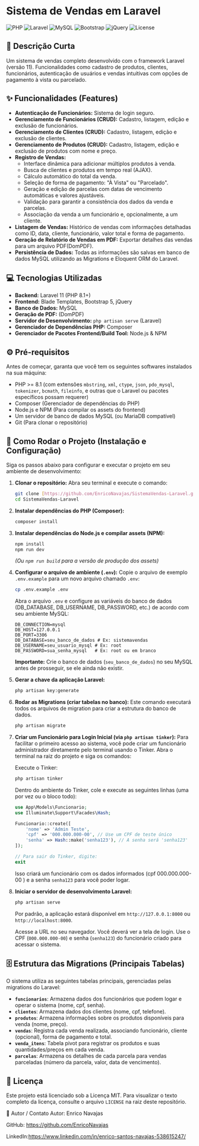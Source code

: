 # Sistema de Vendas em Laravel

![PHP](https://img.shields.io/badge/PHP-8.1%2B-blue?style=for-the-badge&logo=php)
![Laravel](https://img.shields.io/badge/Laravel-11.x-FF2D20?style=for-the-badge&logo=laravel)
![MySQL](https://img.shields.io/badge/MySQL-8.0-00758F?style=for-the-badge&logo=mysql)
![Bootstrap](https://img.shields.io/badge/Bootstrap-5.x-7952B3?style=for-the-badge&logo=bootstrap)
![jQuery](https://img.shields.io/badge/jQuery-3.x-0769AD?style=for-the-badge&logo=jquery)
![License](https://img.shields.io/badge/License-MIT-green?style=for-the-badge)

## 📜 Descrição Curta

Um sistema de vendas completo desenvolvido com o framework Laravel (versão 11). Funcionalidades como cadastro de produtos, clientes, funcionários, autenticação de usuários e vendas intuitivas com opções de pagamento à vista ou parcelado.

## ✨ Funcionalidades (Features)

* **Autenticação de Funcionários:** Sistema de login seguro.
* **Gerenciamento de Funcionários (CRUD):** Cadastro, listagem, edição e exclusão de funcionários.
* **Gerenciamento de Clientes (CRUD):** Cadastro, listagem, edição e exclusão de clientes.
* **Gerenciamento de Produtos (CRUD):** Cadastro, listagem, edição e exclusão de produtos com nome e preço.
* **Registro de Vendas:**
    * Interface dinâmica para adicionar múltiplos produtos à venda.
    * Busca de clientes e produtos em tempo real (AJAX).
    * Cálculo automático do total da venda.
    * Seleção de forma de pagamento: "À Vista" ou "Parcelado".
    * Geração e edição de parcelas com datas de vencimento automáticas e valores ajustáveis.
    * Validação para garantir a consistência dos dados da venda e parcelas.
    * Associação da venda a um funcionário e, opcionalmente, a um cliente.
* **Listagem de Vendas:** Histórico de vendas com informações detalhadas como ID, data, cliente, funcionário, valor total e forma de pagamento.
* **Geração de Relatório de Vendas em PDF:** Exportar detalhes das vendas para um arquivo PDF(DomPDF).
* **Persistência de Dados:** Todas as informações são salvas em banco de dados MySQL utilizando as Migrations e Eloquent ORM do Laravel.

## 💻 Tecnologias Utilizadas

* **Backend:** Laravel 11 (PHP 8.1+)
* **Frontend:** Blade Templates, Bootstrap 5, jQuery
* **Banco de Dados:** MySQL
* **Geração de PDF:** (DomPDF)
* **Servidor de Desenvolvimento:** `php artisan serve` (Laravel)
* **Gerenciador de Dependências PHP:** Composer
* **Gerenciador de Pacotes Frontend/Build Tool:** Node.js & NPM

## ⚙️ Pré-requisitos

Antes de começar, garanta que você tem os seguintes softwares instalados na sua máquina:

* PHP >= 8.1 (com extensões `mbstring`, `xml`, `ctype`, `json`, `pdo_mysql`, `tokenizer`, `bcmath`, `fileinfo`, e outras que o Laravel ou pacotes específicos possam requerer)
* Composer (Gerenciador de dependências do PHP)
* Node.js e NPM (Para compilar os assets do frontend)
* Um servidor de banco de dados MySQL (ou MariaDB compatível)
* Git (Para clonar o repositório)

## 🚀 Como Rodar o Projeto (Instalação e Configuração)

Siga os passos abaixo para configurar e executar o projeto em seu ambiente de desenvolvimento:

1.  **Clonar o repositório:**
    Abra seu terminal e execute o comando:
    ```bash
    git clone [https://github.com/EnricoNavajas/SistemaVendas-Laravel.git]
    cd SistemaVendas-Laravel
    ```

2.  **Instalar dependências do PHP (Composer):**
    ```bash
    composer install
    ```

3.  **Instalar dependências do Node.js e compilar assets (NPM):**
    ```bash
    npm install
    npm run dev
    ```
    *(Ou `npm run build` para a versão de produção dos assets)*

4.  **Configurar o arquivo de ambiente (`.env`):**
    Copie o arquivo de exemplo `.env.example` para um novo arquivo chamado `.env`:
    ```bash
    cp .env.example .env
    ```
    Abra o arquivo `.env` e configure as variáveis do banco de dados (DB_DATABASE, DB_USERNAME, DB_PASSWORD, etc.) de acordo com seu ambiente MySQL:
    ```dotenv
    DB_CONNECTION=mysql
    DB_HOST=127.0.0.1
    DB_PORT=3306
    DB_DATABASE=seu_banco_de_dados # Ex: sistemavendas
    DB_USERNAME=seu_usuario_mysql # Ex: root
    DB_PASSWORD=sua_senha_mysql   # Ex: root ou em branco
    ```
    **Importante:** Crie o banco de dados (`seu_banco_de_dados`) no seu MySQL antes de prosseguir, se ele ainda não existir.

5.  **Gerar a chave da aplicação Laravel:**
    ```bash
    php artisan key:generate
    ```

6.  **Rodar as Migrations (criar tabelas no banco):**
    Este comando executará todos os arquivos de migration para criar a estrutura do banco de dados.
    ```bash
    php artisan migrate
    ```

7.  **Criar um Funcionário para Login Inicial (via `php artisan tinker`):**
    Para facilitar o primeiro acesso ao sistema, você pode criar um funcionário administrador diretamente pelo terminal usando o Tinker. Abra o terminal na raiz do projeto e siga os comandos:

    Execute o Tinker:
    ```bash
    php artisan tinker
    ```
    Dentro do ambiente do Tinker, cole e execute as seguintes linhas (uma por vez ou o bloco todo):
    ```php
    use App\Models\Funcionario;
    use Illuminate\Support\Facades\Hash;

    Funcionario::create([
        'nome' => 'Admin Teste',
        'cpf' => '000.000.000-00', // Use um CPF de teste único
        'senha' => Hash::make('senha123'), // A senha será 'senha123'
    ]);

    // Para sair do Tinker, digite:
    exit
    ```
    Isso criará um funcionário com os dados informados (cpf 000.000.000-00 ) e a senha `senha123` para você poder logar.


8.  **Iniciar o servidor de desenvolvimento Laravel:**
    ```bash
    php artisan serve
    ```
    Por padrão, a aplicação estará disponível em `http://127.0.0.1:8000` ou `http://localhost:8000`.

    Acesse a URL no seu navegador. Você deverá ver a tela de login. Use o CPF (`000.000.000-00`) e senha (`senha123`) do funcionário criado para acessar o sistema.

## 🗄️ Estrutura das Migrations (Principais Tabelas)

O sistema utiliza as seguintes tabelas principais, gerenciadas pelas migrations do Laravel:

* **`funcionarios`**: Armazena dados dos funcionários que podem logar e operar o sistema (nome, cpf, senha).
* **`clientes`**: Armazena dados dos clientes (nome, cpf, telefone).
* **`produtos`**: Armazena informações sobre os produtos disponíveis para venda (nome, preço).
* **`vendas`**: Registra cada venda realizada, associando funcionário, cliente (opcional), forma de pagamento e total.
* **`venda_itens`**: Tabela pivot para registrar os produtos e suas quantidades/preços em cada venda.
* **`parcelas`**: Armazena os detalhes de cada parcela para vendas parceladas (número da parcela, valor, data de vencimento).

## 📄 Licença

Este projeto está licenciado sob a Licença MIT. Para visualizar o texto completo da licença, consulte o arquivo `LICENSE` na raiz deste repositório.

👤 Autor / Contato
Autor: Enrico Navajas

GitHub: https://github.com/EnricoNavajas

LinkedIn:https://www.linkedin.com/in/enrico-santos-navajas-538615247/
